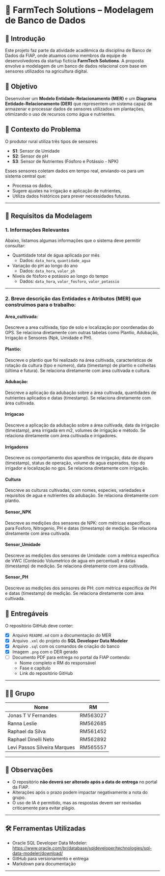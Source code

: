 # 🌱 FarmTech Solutions – Modelagem de Banco de Dados

## 📘 Introdução

Este projeto faz parte da atividade acadêmica da disciplina de Banco de Dados da FIAP, onde atuamos como membros da equipe de desenvolvedores da startup fictícia **FarmTech Solutions**. A proposta envolve a modelagem de um banco de dados relacional com base em sensores utilizados na agricultura digital.

## 🎯 Objetivo

Desenvolver um **Modelo Entidade-Relacionamento (MER)** e um **Diagrama Entidade-Relacionamento (DER)** que representem um sistema capaz de armazenar e processar dados de sensores utilizados em plantações, otimizando o uso de recursos como água e nutrientes.

## 🧠 Contexto do Problema

O produtor rural utiliza três tipos de sensores:

- **S1**: Sensor de Umidade
- **S2**: Sensor de pH
- **S3**: Sensor de Nutrientes (Fósforo e Potássio - NPK)

Esses sensores coletam dados em tempo real, enviando-os para um sistema central que:
- Processa os dados,
- Sugere ajustes na irrigação e aplicação de nutrientes,
- Utiliza dados históricos para prever necessidades futuras.

---

## 📝 Requisitos da Modelagem

### 1. Informações Relevantes
Abaixo, listamos algumas informações que o sistema deve permitir consultar:

- Quantidade total de água aplicada por mês
  - Dados: `data_hora`, `quantidade_agua`
- Variação do pH ao longo do ano
  - Dados: `data_hora`, `valor_ph`
- Níveis de fósforo e potássio ao longo do tempo
  - Dados: `data_hora`, `valor_fosforo`, `valor_potassio`

---

### 2. Breve descrição das Entidades e Atributos (MER) que construímos para o trabalho:

#### Area_cultivada: 
Descreve a area cultivada, tipo de solo e localização por coordenadas do GPS. Se relaciona diretamente com outras tabelas como Plantio, Adubação, Irrigação e Sensores (Npk, Umidade e PH).

#### Plantio:
Descreve o plantio que foi realizado na área cultivada, características de rotação da cultura (tipo e número), data (timestamp) de plantio e colheitas (última e futura). Se relaciona diretamente com área cultivada e cultura.

#### Adubação:
Descreve a aplicação da adubação sobre a área cultivada, quantidades de nutrientes aplicados e datas (timestamp). Se relaciona diretamente com área cultivada.

#### Irrigacao
Descreve a aplicação da adubação sobre a área cultivada, data da irrigação (timestamp), area irrigada em m2, volumes de irrigação e método. Se relaciona diretamente com área cultivada e irrigadores.

#### Irrigadores
Descreve os comportamento dos aparelhos de irrigação, data de disparo (timestamp), status de operação, volume de agua esperados, tipo do irrigador e localização no gps. Se relaciona diretamente com irrigação.

#### Cultura
Descreve as culturas cultivadas, com nomes, especies, variedades e requisitos de agua e nutrientes da adubação. Se relaciona diretamente com plantio.

#### Sensor_NPK
Descreve as medições dos sensores de NPK: com métricas específicas para Fosforo, Nitrogenio, PH e datas (timestamp) de medição. Se relaciona diretamente com área cultivada.

#### Sensor_Umidade
Descreve as medições dos sensores de Umidade: com a métrica específica de VWC (Conteúdo Volumetrico de agua em percentual) e datas (timestamp) de medição. Se relaciona diretamente com área cultivada.

#### Sensor_PH
Descreve as medições dos sensores de PH: com métrica específica de PH e datas (timestamp) de medição. Se relaciona diretamente com área cultivada.


## 🧩 Entregáveis

O repositório GitHub deve conter:

- [x] Arquivo `README.md` com a documentação do MER
- [x] Arquivo `.xml` do projeto do **SQL Developer Data Modeler**
- [x] Arquivo `.sql` com os comandos de criação do banco
- [x] Imagem `.png` com o DER gerado
- [ ] Documento PDF para entrega no portal da FIAP contendo:
  - Nome completo e RM do responsável
  - Fase e capítulo
  - Link do repositório GitHub

---

## 👨‍💻 Grupo

| Nome                          | RM         |
|-------------------------------|------------|
| Jonas T V Fernandes           | RM563027   |
| Ranna Leslie                  | RM562685   |
| Raphael da Silva              | RM561452   |
| Raphael Dinelli Neto          | RM562892   |
| Levi Passos Silveira Marques  | RM565557   |

---

## 📌 Observações

- O repositório **não deverá ser alterado após a data de entrega** no portal da FIAP.
- Alterações após o prazo podem impactar negativamente a nota do grupo.
- O uso de IA é permitido, mas as respostas devem ser revisadas criticamente para evitar plágio.

---

## 🛠️ Ferramentas Utilizadas

- Oracle SQL Developer Data Modeler: https://www.oracle.com/br/database/sqldeveloper/technologies/sql-data-modeler/download/
- GitHub para versionamento e entrega
- Markdown para documentação

---

